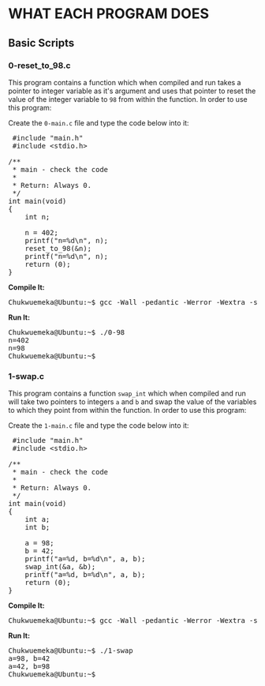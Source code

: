 # WHAT EACH PROGRAM DOES

## Basic Scripts

### 0-reset_to_98.c
This program contains a function which when compiled and run takes a pointer to integer variable as it's argument and uses that pointer to reset the value of the integer variable to `98` from within the function. In order to use this program:

Create the `0-main.c` file and type the code below into it:
<pre>
 #include "main.h"
 #include &lt;stdio.h&gt;

/**
 * main - check the code 
 *
 * Return: Always 0.
 */
int main(void)
{
    int n;

    n = 402;
    printf("n=%d\n", n);
    reset_to_98(&n);
    printf("n=%d\n", n);
    return (0);
}
</pre>

**Compile It:**
<pre>
Chukwuemeka@Ubuntu:~$ gcc -Wall -pedantic -Werror -Wextra -std=gnu89 0-main.c 0-reset_to_98.c -o 0-98
</pre>

**Run It:**
<pre>
Chukwuemeka@Ubuntu:~$ ./0-98 
n=402
n=98
Chukwuemeka@Ubuntu:~$ _
</pre>

### 1-swap.c
This program contains a function `swap_int` which when compiled and run will take two pointers to integers `a` and `b` and swap the value of the variables to which they point from within the function. In order to use this program:

Create the `1-main.c` file and type the code below into it:
<pre>
 #include "main.h"
 #include &lt;stdio.h&gt;

/**
 * main - check the code
 *
 * Return: Always 0.
 */
int main(void)
{
    int a;
    int b;

    a = 98;
    b = 42;
    printf("a=%d, b=%d\n", a, b);
    swap_int(&a, &b);
    printf("a=%d, b=%d\n", a, b);
    return (0);
}
</pre>

**Compile It:**
<pre>
Chukwuemeka@Ubuntu:~$ gcc -Wall -pedantic -Werror -Wextra -std=gnu89 1-main.c 1-swap.c -o 1-swap
</pre>

**Run It:**
<pre>
Chukwuemeka@Ubuntu:~$ ./1-swap 
a=98, b=42
a=42, b=98
Chukwuemeka@Ubuntu:~$ _
</pre>























